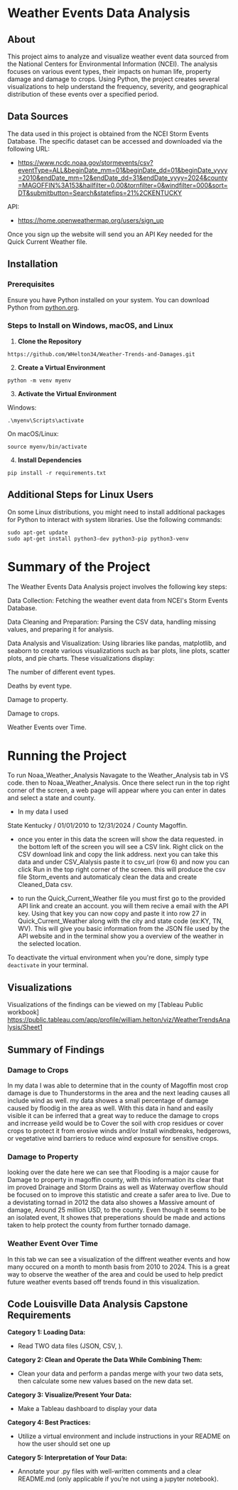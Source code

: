 # Weather Events Data Analysis

## About
This project aims to analyze and visualize weather event data sourced from the National Centers for Environmental Information (NCEI). The analysis focuses on various event types, their impacts on human life, property damage and damage to crops. Using Python, the project creates several visualizations to help understand the frequency, severity, and geographical distribution of these events over a specified period.

## Data Sources
The data used in this project is obtained from the NCEI Storm Events Database. The specific dataset can be accessed and downloaded via the following URL:
- https://www.ncdc.noaa.gov/stormevents/csv?eventType=ALL&beginDate_mm=01&beginDate_dd=01&beginDate_yyyy=2010&endDate_mm=12&endDate_dd=31&endDate_yyyy=2024&county=MAGOFFIN%3A153&hailfilter=0.00&tornfilter=0&windfilter=000&sort=DT&submitbutton=Search&statefips=21%2CKENTUCKY

API:
- https://home.openweathermap.org/users/sign_up

Once you sign up the website will send you an API Key needed for the Quick Current Weather file. 
## Installation

### Prerequisites
Ensure you have Python installed on your system. You can download Python from [python.org](https://www.python.org/).

### Steps to Install on Windows, macOS, and Linux

1. **Clone the Repository**
```
https://github.com/WHelton34/Weather-Trends-and-Damages.git
```
2. **Create a Virtual Environment**
```
python -m venv myenv
```
3. **Activate the Virtual Environment**

Windows:
```
.\myenv\Scripts\activate
```
On macOS/Linux:
```
source myenv/bin/activate
```
4. **Install Dependencies**
```
pip install -r requirements.txt
```
## Additional Steps for Linux Users
On some Linux distributions, you might need to install additional packages for Python to interact with system libraries. Use the following commands:
```
sudo apt-get update
sudo apt-get install python3-dev python3-pip python3-venv
```
# Summary of the Project
The Weather Events Data Analysis project involves the following key steps:

Data Collection: Fetching the weather event data from NCEI's Storm Events Database.

Data Cleaning and Preparation: Parsing the CSV data, handling missing values, and preparing it for analysis.

Data Analysis and Visualization: Using libraries like pandas, matplotlib, and seaborn to create various visualizations such as bar plots, line plots, scatter plots, and pie charts. These visualizations display:

The number of different event types.

Deaths by event type.

Damage to property.

Damage to crops.

Weather Events over Time.

# Running the Project

To run Noaa_Weather_Analysis Navagate to the Weather_Analysis tab in VS code. then to Noaa_Weather_Analysis. Once there select run in the top right corner of the screen, a web page will appear where you can enter in dates and select a state and county. 
- In my data I used 

 State Kentucky / 01/01/2010 to 12/31/2024 / County Magoffin.

- once you enter in this data the screen will show the data requested. in the bottom left of the screen you will see a CSV link. Right click on the CSV download link and copy the link address.
 next you can take this data and under CSV_Alalysis paste it to csv_url (row 6) and now you can click Run in the top right corner of the screen. this will produce the csv file Storm_events and automaticaly clean the data and create Cleaned_Data csv. 

- to run the Quick_Current_Weather file you must first go to the provided API link and create an account. you will them recive a email with the API key. Using that key you can now copy and paste it into row 27 in Quick_Current_Weather along with the city and state code (ex:KY, TN, WV). This will give you basic information from the JSON file used by the API website and in the terminal show you a overview of the weather in the selected location. 

 To deactivate the virtual environment when you're done, simply type `deactivate` in your terminal.

## Visualizations
Visualizations of the findings can be viewed on my [Tableau Public workbook] https://public.tableau.com/app/profile/william.helton/viz/WeatherTrendsAnalysis/Sheet1

## Summary of Findings

### Damage to Crops
In my data I was able to determine that in the county of Magoffin most crop damage is due to Thunderstorms in the area and the next leading causes all include wind as well. my data showes a small percentage of damage caused by floodig in the area as well. With this data in hand and easily visible it can be inferred that a great way to reduce the damage to crops and incrrease yeild would be to Cover the soil with crop residues or cover crops to protect it from erosive winds and/or Install windbreaks, hedgerows, or vegetative wind barriers to reduce wind exposure for sensitive crops.

### Damage to Property
looking over the date here we can see that Flooding is a major cause for Damage to property in magoffin county, with this information its clear that im proved Drainage and Storm Drains as well as Waterway overflow should be focused on to improve this statistic and create a safer area to live. Due to a devistating tornad in 2012 the data also showes a Massive amount of damage, Around 25 million USD, to the county. Even though it seems to be an isolated event, It showes that preperations should be made and actions taken to help protect the county from further tornado damage. 

### Weather Event Over Time
In this tab we can see a visualization of the diffrent weather events and how many occured on a month to month basis from 2010 to 2024. This is a great way to observe the weather of the area and could be used to help predict future weather events based off trends found in this visualization. 

## Code Louisville Data Analysis Capstone Requirements
**Category 1: Loading Data:**
- Read TWO data files (JSON, CSV, ). 

**Category 2: Clean and Operate the Data While Combining Them:**
- Clean your data and perform a pandas merge with your two data sets, then calculate some new values based on the new data set.  

**Category 3: Visualize/Present Your Data:**
- Make a Tableau dashboard to display your data
  
**Category 4: Best Practices:**
- Utilize a virtual environment and include instructions in your README on how the user should set one up

**Category 5: Interpretation of Your Data:**
- Annotate your .py files with well-written comments and a clear README.md (only applicable if you’re not using a jupyter notebook).